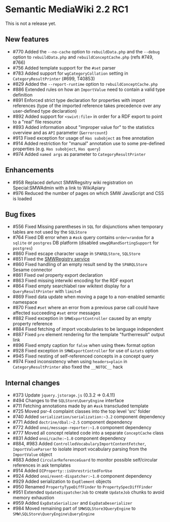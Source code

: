 # Semantic MediaWiki 2.2 RC1

This is not a release yet.

## New features

* #770 Added the `--no-cache` option to `rebuildData.php` and the `--debug` option to `rebuildData.php` and `rebuildConceptCache.php` (refs #749, #766)
* #756 Added template support for the `#set` parser
* #783 Added support for `wgCategoryCollation` setting in `CategoryResultPrinter` (#699, T40853)
* #829 Added the `--report-runtime` option to `rebuildConceptCache.php`
* #886 Extended rules on how an `ImportValue` need to contain a valid type definition
* #891 Enforced strict type declaration for properties with import references (type of the imported reference takes precedence over any user-defined type declaration)
* #892 Added support for `<swivt:file>` in order for a RDF export to point to a "real" file resource
* #893 Added information about "improper value for" to the statistics overview and as `API` parameter (`&errorcount`)
* #913 Fixed exception for usage of `Has subobject` as free annotation
* #914 Added restriction for "manual" annotation use to some pre-defined properties (e.g. `Has subobject`, `Has query`)
* #974 Added `named args` as parameter to `CategoryResultPrinter`
 
## Enhancements

* #958 Replaced defunct SMWRegsitry wiki registration on Special:SMWAdmin with a link to WikiApiary
* #976 Reduced the number of pages on which SMW JavaScript and CSS is loaded

## Bug fixes

* #556 Fixed Missing parentheses in `SQL` for disjunctions when temporary tables are not used by the `SQLStore`
* #764 Fixed DB error when a `#ask` query contains `order=random` for a `sqlite` or `postgres` DB platform (disabled `smwgQRandSortingSupport` for `postgres`)
* #860 Fixed escape character usage in `SPARQLStore`, `SQLStore`
* #851 Fixed the [SMWRegistry service](https://semantic-mediawiki.org/wiki/Registry)
* #860 Fixed handling of an empty result send by the `SPARQLStore` Sesame connector
* #861 Fixed owl property export declaration
* #863 Fixed missing interwiki encoding for the RDF export
* #864 Fixed empty searchlabel raw wikitext display for a `QueryResultPrinter` with `limit=0`
* #869 Fixed data update when moving a page to a non-enabled semantic namespace
* #870 Fixed `#set` where an error from a previous parse call could have affected succeeding `#set` error messages
* #882 Fixed exception in `SMWExportController` caused by an empty property reference
* #884 Fixed fetching of import vocabularies to be language independent
* #887 Fixed `pre` element rendering for the template "furtherresult" output link
* #896 Fixed empty caption for `false` when using the`#x` format option
* #928 Fixed exception in `SMWExportController` for use of `&stats` option
* #945 Fixed nesting of self-referenced concepts in a concept query
* #974 Fixed inconsistency when using `headers=plain` in `CategoryResultPrinter` also fixed the `__NOTOC__` hack

## Internal changes

* #373 Update `jquery.jstorage.js` (0.3.2 => 0.4.11)
* #494 Changes to the `SQLStore\QueryEngine` interface
* #711 Fetching annotations made by an `#ask` transcluded template 
* #725 Moved psr-4 complaint classes into the top level 'src' folder
* #740 Added `serialization/serialization:~3.2` component dependency
* #771 Added `doctrine/dbal:~2.5` component dependency
* #772 Added `onoi/message-reporter:~1.0` component dependency
* #777 Moved all concept related code into a separate `ConceptCache` class
* #831 Added `onoi/cache:~1.0` component dependency
* #884, #983 Added `ControlledVocabularyImportContentFetcher`, `ImportValueParser` to isolate import vocabulary parsing from the `ImportValue` object
* #883 Added `CircularReferenceGuard` to monitor possible self/circular references in ask templates
* #914 Added `DIProperty::isUnrestrictedForUse`
* #924 Added `onoi/event-dispatcher:~1.0` component dependency
* #929 Added serialization to `ExpElement` objects
* #950 Renamed `PropertyTypeDiffFinder` to `PropertySpecDiffFinder`
* #951 Extended `UpdateDispatcherJob` to create `UpdateJob` chunks to avoid memory exhaustion
* #959 Added `ExpDataSerializer` and `ExpDataDeserializer`
* #984 Moved remaining part of `SMWSQLStore3QueryEngine` to `SMW\SQLStore\QueryEngine\QueryEngine`
